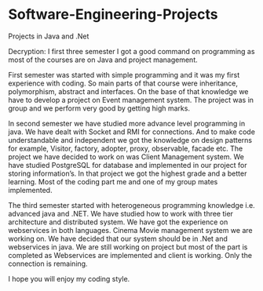 # Software-Engineering-Projects
Projects in Java and .Net

Decryption:
I first three semester I got a good command on programming as most of the courses are on Java and project management.

First semester was started with simple programming and it was my first experience with coding. So main parts of that course were inheritance, polymorphism, abstract and interfaces. On the base of that knowledge we have to develop a project on Event management system. The project was in group and we perform very good by getting high marks. 

In second semester we have studied more advance level programming in java. We have dealt with Socket and RMI for connections. And to make code understandable and independent we got the knowledge on design patterns for example, Visitor, factory, adopter, proxy, observable, facade etc. The project we have decided to work on was Client Management system. We have studied PostgreSQL for database and implemented in our project for storing information’s. In that project we got the highest grade and a better learning. Most of the coding part me and one of my group mates implemented. 

The third semester started with heterogeneous programming knowledge i.e. advanced java and .NET. We have studied how to work with three tier architecture and distributed system. We have got the experience on webservices in both languages. Cinema Movie management system we are working on. We have decided that our system should be in .Net and webservices in java. We are still working on project but most of the part is completed as Webservices are implemented and client is working. Only the connection is remaining. 

I hope you will enjoy my coding style.

